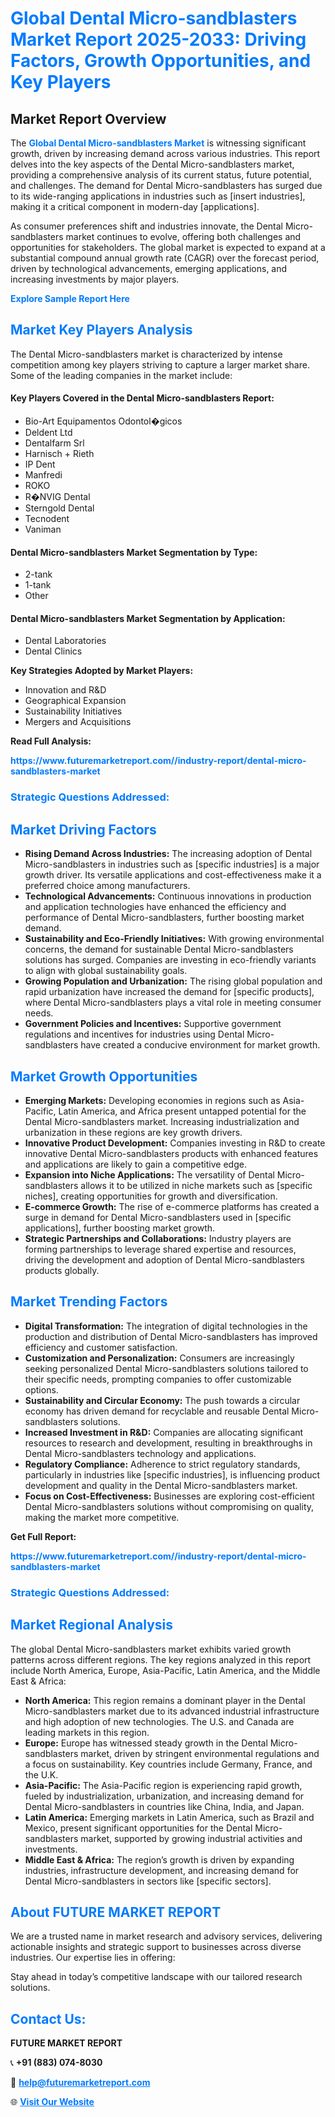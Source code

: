<h1 style="color: #007BFF;">Global Dental Micro-sandblasters Market Report 2025-2033: Driving Factors, Growth Opportunities, and Key Players</h1>

<section id="overview">
<h2>Market Report Overview</h2>
<p>The <a href="https://www.futuremarketreport.com//industry-report/dental-micro-sandblasters-market" style="color: #007BFF; text-decoration: none;"><strong>Global Dental Micro-sandblasters Market</strong></a> is witnessing significant growth, driven by increasing demand across various industries. This report delves into the key aspects of the Dental Micro-sandblasters market, providing a comprehensive analysis of its current status, future potential, and challenges. The demand for Dental Micro-sandblasters has surged due to its wide-ranging applications in industries such as [insert industries], making it a critical component in modern-day [applications].</p>
<p>As consumer preferences shift and industries innovate, the Dental Micro-sandblasters market continues to evolve, offering both challenges and opportunities for stakeholders. The global market is expected to expand at a substantial compound annual growth rate (CAGR) over the forecast period, driven by technological advancements, emerging applications, and increasing investments by major players.</p>
</section>

<section id="overview">
<p><a href="https://www.futuremarketreport.com//request-sample/reportId=50115" style="color: #007BFF; text-decoration: none;"><strong>Explore Sample Report Here</strong></a></p>
</section>

<section id="key-players">
<h2 style="color: #007BFF;">Market Key Players Analysis</h2>
<p>The Dental Micro-sandblasters market is characterized by intense competition among key players striving to capture a larger market share. Some of the leading companies in the market include:</p>
<h4>Key Players Covered in the Dental Micro-sandblasters Report:</h4>
<ul><li>Bio-Art Equipamentos Odontol�gicos</li><li>Deldent Ltd</li><li>Dentalfarm Srl</li><li>Harnisch + Rieth</li><li>IP Dent</li><li>Manfredi</li><li>ROKO</li><li>R�NVIG Dental</li><li>Sterngold Dental</li><li>Tecnodent</li><li>Vaniman</li></ul>
<h4>Dental Micro-sandblasters Market Segmentation by Type:</h4>
<ul><li>2-tank</li><li>1-tank</li><li>Other</li></ul>

<h4>Dental Micro-sandblasters Market Segmentation by Application:</h4>
<ul><li>Dental Laboratories</li><li>Dental Clinics</li></ul>
<p><strong>Key Strategies Adopted by Market Players:</strong></p>
<ul>
<li>Innovation and R&D</li>
<li>Geographical Expansion</li>
<li>Sustainability Initiatives</li>
<li>Mergers and Acquisitions</li>
</ul>
</section>

<section>
<p><strong>Read Full Analysis: </strong></p><a href="https://www.futuremarketreport.com//industry-report/dental-micro-sandblasters-market" style="color: #007BFF; text-decoration: none;"><strong>https://www.futuremarketreport.com//industry-report/dental-micro-sandblasters-market</strong></a>
<h3 style="color: #007BFF;">Strategic Questions Addressed:</h3>
</section>

<section id="driving-factors">
<h2 style="color: #007BFF;">Market Driving Factors</h2>
<ul>
<li><strong>Rising Demand Across Industries:</strong> The increasing adoption of Dental Micro-sandblasters in industries such as [specific industries] is a major growth driver. Its versatile applications and cost-effectiveness make it a preferred choice among manufacturers.</li>
<li><strong>Technological Advancements:</strong> Continuous innovations in production and application technologies have enhanced the efficiency and performance of Dental Micro-sandblasters, further boosting market demand.</li>
<li><strong>Sustainability and Eco-Friendly Initiatives:</strong> With growing environmental concerns, the demand for sustainable Dental Micro-sandblasters solutions has surged. Companies are investing in eco-friendly variants to align with global sustainability goals.</li>
<li><strong>Growing Population and Urbanization:</strong> The rising global population and rapid urbanization have increased the demand for [specific products], where Dental Micro-sandblasters plays a vital role in meeting consumer needs.</li>
<li><strong>Government Policies and Incentives:</strong> Supportive government regulations and incentives for industries using Dental Micro-sandblasters have created a conducive environment for market growth.</li>
</ul>
</section>

<section id="growth-opportunities">
<h2 style="color: #007BFF;">Market Growth Opportunities</h2>
<ul>
<li><strong>Emerging Markets:</strong> Developing economies in regions such as Asia-Pacific, Latin America, and Africa present untapped potential for the Dental Micro-sandblasters market. Increasing industrialization and urbanization in these regions are key growth drivers.</li>
<li><strong>Innovative Product Development:</strong> Companies investing in R&D to create innovative Dental Micro-sandblasters products with enhanced features and applications are likely to gain a competitive edge.</li>
<li><strong>Expansion into Niche Applications:</strong> The versatility of Dental Micro-sandblasters allows it to be utilized in niche markets such as [specific niches], creating opportunities for growth and diversification.</li>
<li><strong>E-commerce Growth:</strong> The rise of e-commerce platforms has created a surge in demand for Dental Micro-sandblasters used in [specific applications], further boosting market growth.</li>
<li><strong>Strategic Partnerships and Collaborations:</strong> Industry players are forming partnerships to leverage shared expertise and resources, driving the development and adoption of Dental Micro-sandblasters products globally.</li>
</ul>
</section>

<section id="trending-factors">
<h2 style="color: #007BFF;">Market Trending Factors</h2>
<ul>
<li><strong>Digital Transformation:</strong> The integration of digital technologies in the production and distribution of Dental Micro-sandblasters has improved efficiency and customer satisfaction.</li>
<li><strong>Customization and Personalization:</strong> Consumers are increasingly seeking personalized Dental Micro-sandblasters solutions tailored to their specific needs, prompting companies to offer customizable options.</li>
<li><strong>Sustainability and Circular Economy:</strong> The push towards a circular economy has driven demand for recyclable and reusable Dental Micro-sandblasters solutions.</li>
<li><strong>Increased Investment in R&D:</strong> Companies are allocating significant resources to research and development, resulting in breakthroughs in Dental Micro-sandblasters technology and applications.</li>
<li><strong>Regulatory Compliance:</strong> Adherence to strict regulatory standards, particularly in industries like [specific industries], is influencing product development and quality in the Dental Micro-sandblasters market.</li>
<li><strong>Focus on Cost-Effectiveness:</strong> Businesses are exploring cost-efficient Dental Micro-sandblasters solutions without compromising on quality, making the market more competitive.</li>
</ul>
</section>

<section>
<p><strong>Get Full Report: </strong></p><a href="https://www.futuremarketreport.com//industry-report/dental-micro-sandblasters-market" style="color: #007BFF; text-decoration: none;"><strong>https://www.futuremarketreport.com//industry-report/dental-micro-sandblasters-market</strong></a>
<h3 style="color: #007BFF;">Strategic Questions Addressed:</h3>
</section>


<section id="regional-analysis">
<h2 style="color: #007BFF;">Market Regional Analysis</h2>
<p>The global Dental Micro-sandblasters market exhibits varied growth patterns across different regions. The key regions analyzed in this report include North America, Europe, Asia-Pacific, Latin America, and the Middle East & Africa:</p>
<ul>
<li><strong>North America:</strong> This region remains a dominant player in the Dental Micro-sandblasters market due to its advanced industrial infrastructure and high adoption of new technologies. The U.S. and Canada are leading markets in this region.</li>
<li><strong>Europe:</strong> Europe has witnessed steady growth in the Dental Micro-sandblasters market, driven by stringent environmental regulations and a focus on sustainability. Key countries include Germany, France, and the U.K.</li>
<li><strong>Asia-Pacific:</strong> The Asia-Pacific region is experiencing rapid growth, fueled by industrialization, urbanization, and increasing demand for Dental Micro-sandblasters in countries like China, India, and Japan.</li>
<li><strong>Latin America:</strong> Emerging markets in Latin America, such as Brazil and Mexico, present significant opportunities for the Dental Micro-sandblasters market, supported by growing industrial activities and investments.</li>
<li><strong>Middle East & Africa:</strong> The region’s growth is driven by expanding industries, infrastructure development, and increasing demand for Dental Micro-sandblasters in sectors like [specific sectors].</li>
</ul>
</section>

<footer>
<h2 style="color: #007BFF;">About FUTURE MARKET REPORT</h2>
<p>We are a trusted name in market research and advisory services, delivering actionable insights and strategic support to businesses across diverse industries. Our expertise lies in offering:</p>

<p>Stay ahead in today’s competitive landscape with our tailored research solutions.</p>

<h2 style="color: #007BFF;">Contact Us:</h2>
<p><strong>FUTURE MARKET REPORT</strong></p>
<p>📞 <strong>+91 (883) 074-8030</strong></p>
<p>📧 <strong><a href="mailto:help@futuremarketreport.com" style="color: #007BFF;">help@futuremarketreport.com</a></strong></p>
<p>🌐 <strong><a href="https://www.futuremarketreport.com/" style="color: #007BFF;">Visit Our Website</a></strong></p>
</footer>